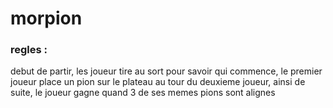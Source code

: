 <h1>morpion</h1>

<h3>regles : </h3>
<p>debut de partir, les joueur tire au sort pour savoir qui commence,
le premier joueur place un pion sur le plateau au tour du deuxieme joueur, ainsi de suite,
le joueur gagne quand 3 de ses memes pions sont alignes </p>
